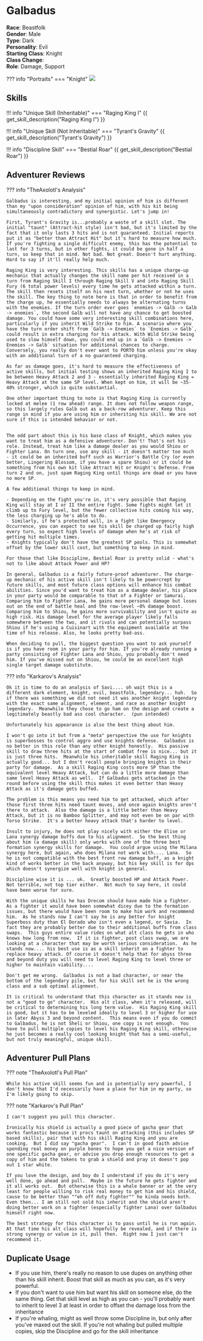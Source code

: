 # Galbadus  

**Race**: Beastfolk  
**Gender**: Male  
**Type**: Dark  
**Personality**: Evil  
**Starting Class**: Knight  
**Class Change**:   
**Role**: Damage, Support

??? info "Portraits"
    === "Knight"
        ![](../img/galbadus-knight.jpg)

## Skills

!!! info "Unique Skill (Inheritable)"
    === "Raging King I"
        {{ get_skill_description("Raging King I") }}

!!! info "Unique Skill (Not Inheritable)"
    === "Tyrant's Gravity"
        {{ get_skill_description("Tyrant's Gravity") }}

!!! info "Discipline Skill"
    === "Bestial Roar"
        {{ get_skill_description("Bestial Roar") }}

## Adventurer Reviews

??? info "TheAxolotl's Analysis"

    Galbadus is interesting, and my initial opinion of him is different than my "upon consideration" opinion of him, with his kit being simultaneously contradictory and synergistic. Let's jump in!

    First, Tyrant's Gravity is...probably a waste of a skill slot. The initial "taunt" (Attract-hit style) isn't bad, but it's limited by the fact that it only lasts 3 hits and is not guaranteed. Initial reports put it as "better than Attract Hit" but it's hard to measure how much. If you're fighting a single difficult enemy, this has the potential to last for 3 turns, but in other fights, it could be gone in half a turn, so keep that in mind. Not bad. Not great. Doesn't hurt anything. Hard to say if it'll really help much.

    Raging King is very interesting. This skills has a unique charge-up mechanic that actually changes the skill name per hit received in a turn from Raging Skill I through Raging Skill V and into Raging Skill Fury (6 total power levels) every time he gets attacked within a turn. The skill then resets itself on his next turn, whether or not he uses the skill. The key thing to note here is that in order to benefit from the charge up, he essentially needs to always be alternating turns with the enemies. If the turn order ever goes `enemies -> Galb -> Galb -> enemies`, the second Galb will not have any chance to get boosted damage. You could have some very interesting skill combinations here, particularly if you inherit Wild Strike to him. A scenario where you have the turn order shift from `Galb -> Enemies` to `Enemies -> Galb`, could result in extra charging for his attack. With Wild Strike being used to slow himself down, you could end up in a `Galb -> Enemies -> Enemies -> Galb` situation for additional chances to charge. Conversely, you really don't ever want to PORTO him unless you're okay with an additional turn of a no guaranteed charging.
    
    As far as damage goes, it's hard to measure the effectiveness of active skills, but initial testing shows an inherited Raging King I to be between Heavy Attack 2 and 3 - essentially inherited Raging King = Heavy Attack at the same SP level. When kept on him, it will be ~35-40% stronger, which is quite substantial.
    
    One other important thing to note is that Raging King is currently locked at melee (1 row ahead) range. It does not follow weapon range, so this largely rules Galb out as a back-row adventurer. Keep this range in mind if you are using him or inheriting his skill. We are not sure if this is intended behavior or not.


    The odd part about this is his base class of Knight, which makes you want to treat him as a defensive adventurer. Don't! That's not his role. Instead, treat him like a damage dealer as you would Shiou or Fighter Lana. On turn one, use any skill - it doesn't matter too much - it could be an inherited buff such as Warrior's Battle Cry (or even better, Lingering Blossom, if you have a spare Shiou) or it could be something from his own kit like Attract Hit or Knight's Defense. From turn 2 and on, just spam Raging King until things are dead or you have no more SP.

    A few additional things to keep in mind.
    
    - Depending on the fight you're in, it's very possible that Raging King will stay at I or II the entire fight. Some fights might let it climb up to Fury level, but the fewer collective hits coming his way, the less charging up he's able to do.
    - Similarly, if he's protected will, in a fight like Emergency Occurrence, you can expect to see his skill be charged up fairly high every turn, so expect high levels of damage when he's at risk of getting hit multiple times.
    - Knights typically don't have the greatest SP pools. This is somewhat offset by the lower skill cost, but something to keep in mind.
    
    For those that like Discipline, Bestial Roar is pretty solid - what's not to like about Attack Power and HP?

    In general, Galbadus is a fairly future-proof adventurer. The charge-up mechanic of his active skill isn't likely to be powercrept by future skills, and most future class options will enhance his combat abilities. Since you'd want to treat him as a damage dealer, his place in your party would be comparable to that of a Fighter or Samurai. Comparing him to Fighter Lana, he gains more personal damage but loses out on the end of battle heal and the row-level ~8% damage boost. Comparing him to Shiou, he gains more survivability and isn't quite as high risk. His damage level for the average player likely falls somewhere between the two, and it rivals and can potentially surpass Shiou if he's using a Cuisinart with the equipment available at the time of his release. Also, he looks pretty bad-ass.

    When deciding to pull, the biggest question you want to ask yourself is if you have room in your party for him. If you're already running a party consisting of Fighter Lana and Shiou, you probably don't need him. If you've missed out on Shiou, he could be an excellent high single target damage substitute.

??? info "Karkarov's Analysis"

    Ok it is time to do an analysis of Savi.... oh wait this is a different dark element, knight, evil, beastfolk, legendary... huh.  So if there was something we did not need it was another knight legendary with the exact same alignment, element, and race as another knight legendary.  Meanwhile they chose to go ham on the design and create a legitimately beastly bad ass cool character.  (pun intended)

    Unfortunately his appearance is also the best thing about him.

    I won't go into it but from a "meta" perspective the use for knights is superbosses to control aggro and use knights defense.  Galbadus is no better in this role than any other knight honestly.  His passive skill to draw three hits at the start of combat free is nice... but it is just three hits.  Meanwhile his inheritable skill Raging King is actually good... but I don't recall people bringing knights in their party for damage.  As a skill Raging King costs more SP than the equivalent level Heavy Attack, but can do a little more damage than same level Heavy Attack as well.  If Galbadus gets attacked in the round before using the skill this makes it even better than Heavy Attack as it's damage gets buffed.

    The problem is this means you need him to get attacked, which after those first three hits need taunt moves, and once again knights aren't there to attack.  Also the damage is a little better than Heavy Attack, but it is no Bamboo Splitter, and may not even be on par with Torso Strike.  It's a better heavy attack that's harder to level.

    Insult to injury, he does not play nicely with either the Elise or Lana synergy damage buffs due to his alignment.  So the best thing about him (a damage skill) only works with one of the three best formation synergy skills for damage.  You could argue using the Milana synergy here, but again, who does Milana not work with.... Lana.  So he is not compatible with the best front row damage buff, as a knight kind of works better in the back anyway, but his key skill is for dps which doesn't synergize well with knight in general.

    Discipline wise it is ... ok.  Greatly boosted HP and Attack Power.  Not terrible, not top tier either.  Not much to say here, it could have been worse for sure.

    With the unique skills he has Drecom should have made him a fighter.  As a fighter it would have been somewhat dicey due to the formation issues, but there would have been room to make him work and recommend him.  As he stands now I can't say he is any better for knight Superboss duty than El Dorado who isn't even a legend, or Savia.  In fact they are probably better due to their additional buffs from class swaps.  This guys entire value rides on what alt class he gets in who knows how long from now.  If it is fighter, post class swap, we are looking at a character that may be worth serious consideration.  As he stands now.... his best use is as a skill inherit on a fighter to replace heavy attack. Of course it doesn't help that for abyss three and beyond duty you will need to level Raging King to level three or higher to maintain viability....

    Don't get me wrong.  Galbadus is not a bad character, or near the bottom of the legendary pile, but for his skill set he is the wrong class and a sub optimal alignment.

    It is critical to understand that this character as it stands now is not a "good to go" character.  His alt class, when it's released, will be critical to determining his long term value.  His Raging King skill is good, but it has to be leveled ideally to level 3 or higher for use in later Abyss 3 and beyond content.  This means even if you do commit to Galbadus, he is not Sheli or Shiou, one copy is not enough.  You have to pull multiple copies to level his Raging King skill, otherwise he just becomes a really cool looking knight that has a semi-useful, but not truly meaningful, unique skill.

## Adventurer Pull Plans

??? note "TheAxolotl's Pull Plan"

    While his active skill seems fun and is potentially very powerful, I don't know that I'd necessarily have a place for him in my party, so I'm likely going to skip.

??? note "Karkarov's Pull Plan"

    I can't suggest you pull this character.

    Ironically his shield is actually a good piece of gacha gear that works fantastic because it procs taunt on attacking (this includes SP based skills), pair that with his skill Raging King and you are cooking.  But I did say "gacha gear".  I can't in good faith advise spending real money on purple bones to hope you get a nice version of one specific gacha gear, or advise you drop enough resources to get a copy of him and the tokens to grab a shield and pray it doesn't pop out 1 star white.  

    If you love the design, and boy do I understand if you do it's very well done, go ahead and pull.  Maybe in the future he gets fighter and it all works out.  But otherwise this is a whale banner or at the very least for people willing to risk real money to get him and his shield, cause to be better than ""eh off duty fighter"" he kinda needs both.  Even then... I am still not sold his inherit and the shield aren't doing better work on a fighter (especially fighter Lana) over Galbadus himself right now.

    The best strategy for this character is to pass until he is run again.  At that time his alt class will hopefully be revealed, and if there is strong synergy or value in it, pull then.  Right now I just can't recommend it.

## Duplicate Usage

- If you use him, there's really no reason to use dupes on anything other than his skill inherit. Boost that skill as much as you can, as it's very powerful.
- If you don't want to use him but want his skill on someone else, do the same thing. Get that skill level as high as you can - you'll probably want to inherit to level 3 at least in order to offset the damage loss from the inheritance
- If you're whaling, might as well throw some Discipline in, but only after you've maxed out the skill. If you're not whaling but pulled multiple copies, skip the Discipline and go for the skill inheritance
